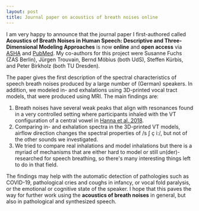 ```yaml
---
layout: post
title: Journal paper on acoustics of breath noises online
---
```


I am very happy to announce that the journal paper I first-authored called **Acoustics of Breath Noises in Human Speech: Descriptive and Three-Dimensional Modeling Approaches** is now **online** and **open access** via [ASHA](https://pubs.asha.org/doi/10.1044/2023_JSLHR-23-00112) and [PubMed](https://pubmed.ncbi.nlm.nih.gov/37971432/).
My co-authors for this project were Susanne Fuchs (ZAS Berlin), Jürgen Trouvain, Bernd Möbius (both UdS), Steffen Kürbis, and Peter Birkholz (both TU Dresden).

The paper gives the first description of the spectral characteristics of speech breath noises produced by a large number of (German) speakers.
In addition, we modeled in- and exhalations using 3D-printed vocal tract models, that were produced using MRI.
The main findings are:
<ol>
  <li>Breath noises have several weak peaks that align with resonances found in a very controlled setting where participants inhaled with the VT configuration of a central vowel in <a href="https://doi.org/10.1121/1.5033330" title="Hanna et al. 2018">Hanna et al. 2018</a>.</li>
  <li>Comparing in- and exhalation spectra in the 3D-printed VT models, airflow direction changes the spectral properties of /s ʃ ç i:/, but not of the other sounds we investigated.</li>
  <li>We tried to compare real inhalations and model inhalations but there is a myriad of mechanisms that are either hard to model or still un(der)-researched for speech breathing, so there's many interesting things left to do in that field.</li>
</ol>

The findings may help with the automatic detection of pathologies such as COVID-19, pathological cries and coughs in infancy, or vocal fold paralysis, or the emotional or cognitive state of the speaker.
I hope that this paves the way for further work using the **acoustics of breath noises** in general, but also in pathological and synthesized speech.
